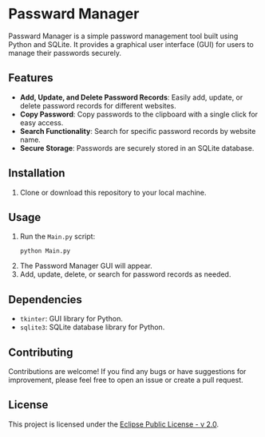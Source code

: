 # Passward Manager

Passward Manager is a simple password management tool built using Python and SQLite. It provides a graphical user interface (GUI) for users to manage their passwords securely.

## Features
- **Add, Update, and Delete Password Records**: Easily add, update, or delete password records for different websites.
- **Copy Password**: Copy passwords to the clipboard with a single click for easy access.
- **Search Functionality**: Search for specific password records by website name.
- **Secure Storage**: Passwords are securely stored in an SQLite database.

## Installation
1. Clone or download this repository to your local machine.

## Usage
1. Run the `Main.py` script:
    ```
    python Main.py
    ```
2. The Password Manager GUI will appear.
3. Add, update, delete, or search for password records as needed.

## Dependencies
- `tkinter`: GUI library for Python.
- `sqlite3`: SQLite database library for Python.

## Contributing
Contributions are welcome! If you find any bugs or have suggestions for improvement, please feel free to open an issue or create a pull request.

## License
This project is licensed under the [Eclipse Public License - v 2.0](LICENSE).
